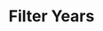---
title: Filter Years
signature: |
  moment.tz.filterYears(UnpackedObject, Number, Number); // UnpackedObject
---